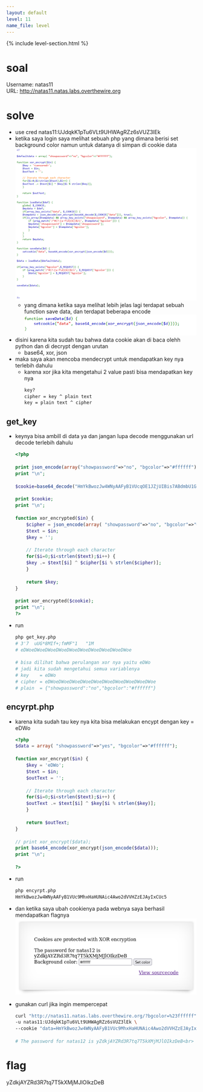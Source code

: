 ```yaml
---
layout: default
level: 11
name_file: level
---
```


{% include level-section.html %}

# soal
Username: natas11 \
URL:      http://natas11.natas.labs.overthewire.org

# solve
- use cred natas11:UJdqkK1pTu6VLt9UHWAgRZz6sVUZ3lEk
- ketika saya login saya melihat sebuah php yang dimana berisi set background color namun untuk datanya di simpan di cookie data
  ![alt text](docs/images/image-19.png)
  - yang dimana ketika saya melihat lebih jelas lagi terdapat sebuah function save data, dan terdapat beberapa encode
    ![alt text](docs/images/image-20.png)
- disini karena kita sudah tau bahwa data cookie akan di baca olehh python dan di decrypt dengan urutan
  - base64, xor, json
- maka saya akan mencoba mendecrypt untuk mendapatkan key nya terlebih dahulu
  - karena xor jika kita mengetahui 2 value pasti bisa mendapatkan key nya
    ```bash
    key?
    cipher = key ^ plain text
    key = plain text ^ cipher
    ```

## get_key
- keynya bisa ambill di data ya dan jangan lupa decode menggunakan url decode terlebih dahulu
  ```php
  <?php

  print json_encode(array("showpassword"=>"no", "bgcolor"=>"#ffffff"));
  print "\n";

  $cookie=base64_decode("HmYkBwozJw4WNyAAFyB1VUcqOE1JZjUIBis7ABdmbU1GIjEJAyIxTRg=");

  print $cookie;
  print "\n";

  function xor_encrypted($in) {
      $cipher = json_encode(array( "showpassword"=>"no", "bgcolor"=>"#ffffff"));
      $text = $in;
      $key = '';

      // Iterate through each character
      for($i=0;$i<strlen($text);$i++) {
      $key .= $text[$i] ^ $cipher[$i % strlen($cipher)];
      }

      return $key;
  }

  print xor_encrypted($cookie);
  print "\n";
  ?>
  ```
- run
  ```bash
  php get_key.php
  # 3'7  uUG*8MIf+;fmMF"1	"1M
  # eDWoeDWoeDWoeDWoeDWoeDWoeDWoeDWoeDWoeDWoe

  # bisa dilihat bahwa perulangan xor nya yaitu eDWo
  # jadi kita sudah mengetahui semua variablenya
  # key    = eDWo
  # cipher = eDWoeDWoeDWoeDWoeDWoeDWoeDWoeDWoeDWoeDWoe
  # plain  = {"showpassword":"no","bgcolor":"#ffffff"}
  ```

## encyrpt.php
- karena kita sudah tau key nya kita bisa melakukan encypt dengan key = eDWo
  ```php
  <?php
  $data = array( "showpassword"=>"yes", "bgcolor"=>"#ffffff");

  function xor_encrypt($in) {
      $key = 'eDWo';
      $text = $in;
      $outText = '';

      // Iterate through each character
      for($i=0;$i<strlen($text);$i++) {
      $outText .= $text[$i] ^ $key[$i % strlen($key)];
      }

      return $outText;
  }

  // print xor_encrypt($data);
  print base64_encode(xor_encrypt(json_encode($data)));
  print "\n";

  ?>
  ```
- run
  ```bash
  php encyrpt.php 
  HmYkBwozJw4WNyAAFyB1VUc9MhxHaHUNAic4Awo2dVVHZzEJAyIxCUc5
  ```
- dan ketika saya ubah cookienya pada webnya saya berhasil mendapatkan flagnya
  ![alt text](docs/images/image-21.png)

- gunakan curl jika ingin mempercepat
  ```bash
  curl "http://natas11.natas.labs.overthewire.org/?bgcolor=%23ffffff" \
  -u natas11:UJdqkK1pTu6VLt9UHWAgRZz6sVUZ3lEk \
  --cookie "data=HmYkBwozJw4WNyAAFyB1VUc9MhxHaHUNAic4Awo2dVVHZzEJAyIxCUc5"

  # The password for natas12 is yZdkjAYZRd3R7tq7T5kXMjMJlOIkzDeB<br>
  ```

# flag
yZdkjAYZRd3R7tq7T5kXMjMJlOIkzDeB